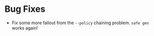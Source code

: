 # Bug Fixes

- Fix some more fallout from the `--policy` chaining problem.
  `safe gen` works again!
